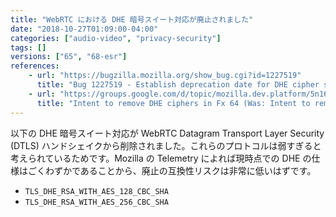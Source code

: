 ```yaml
---
title: "WebRTC における DHE 暗号スイート対応が廃止されました"
date: "2018-10-27T01:09:00-04:00"
categories: ["audio-video", "privacy-security"]
tags: []
versions: ["65", "68-esr"]
references:
    - url: "https://bugzilla.mozilla.org/show_bug.cgi?id=1227519"
      title: "Bug 1227519 - Establish deprecation date for DHE cipher suites in WebRTC"
    - url: "https://groups.google.com/d/topic/mozilla.dev.platform/5n16ltyShIE/discussion"
      title: "Intent to remove DHE ciphers in Fx 64 (Was: Intent to remove DHE ciphers from WebRTC DTLS handshake)"
---
```

以下の DHE 暗号スイート対応が WebRTC Datagram Transport Layer Security (DTLS) ハンドシェイクから削除されました。これらのプロトコルは弱すぎると考えられているためです。Mozilla の Telemetry によれば現時点での DHE の仕様はごくわずかであることから、廃止の互換性リスクは非常に低いはずです。

* `TLS_DHE_RSA_WITH_AES_128_CBC_SHA`
* `TLS_DHE_RSA_WITH_AES_256_CBC_SHA`
